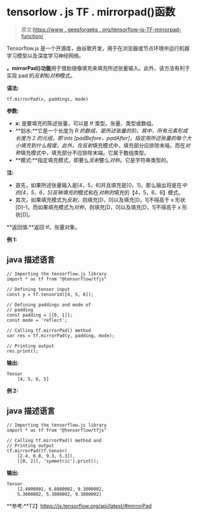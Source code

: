 # tensorlow . js TF . mirrorpad()函数

> 原文:[https://www . geesforgeks . org/tensorflow-js-TF-mirrorpad-function/](https://www.geeksforgeeks.org/tensorflow-js-tf-mirrorpad-function/)

Tensorflow.js 是一个开源库，由谷歌开发，用于在浏览器或节点环境中运行机器学习模型以及深度学习神经网络。

**。mirrorPad()功能**用于借助镜像填充来填充所述张量输入。此外，该方法有利于实现 pad 的*反射*和*对称*模式。

**语法:**

```
tf.mirrorPad(x, paddings, mode)
```

**参数:**

*   **x:** 是要填充的陈述张量，可以是 tf 类型。张量、类型或数组。
*   **划水:**它是一个长度为 *R 的数组，*是所述张量的阶。其中，所有元素形成长度为 2 的元组，即 ints [padBefore，padAfter]，指定用所述张量的每个大小填充到什么程度。此外，在*反射*填充模式中，填充部分应排除末端，而在*对称*填充模式中，填充部分不应排除末端。它属于数组类型。
*   **模式:**指定填充模式，即要么*反射*要么*对称*。它是字符串类型的。

**注:**

*   首先，如果所述张量输入是[4，5，6]并且填充是[0，1]，那么输出将是在*中的[4，5，6，5]反映填充的*模式和在*对称的*填充的【4，5，6，6】模式。
*   其次，如果填充模式为*反射*，则填充[D，0]以及填充[D，1]不得高于 x 形状[D]–1，而如果填充模式为*对称*，则填充[D，0]以及填充[D，1]不得高于 x 形状[D]。

**返回值:**返回 tf。张量对象。

**例 1:**

## java 描述语言

```
// Importing the tensorflow.js library
import * as tf from "@tensorflow/tfjs"

// Defining tensor input
const y = tf.tensor1d([4, 5, 6]);

// Defining paddings and mode of
// padding
const padding = [[0, 1]];
const mode = 'reflect';

// Calling tf.mirrorPad() method
var res = tf.mirrorPad(y, padding, mode);

// Printing output
res.print();
```

**输出:**

```
Tensor
    [4, 5, 6, 5] 
```

**例 2:**

## java 描述语言

```
// Importing the tensorflow.js library
import * as tf from "@tensorflow/tfjs"

// Calling tf.mirrorPad() method and
// Printing output
tf.mirrorPad(tf.tensor(
    [2.4, 6.8, 9.3, 5.3]),
    [[0, 2]], 'symmetric').print();
```

**输出:**

```
Tensor
    [2.4000001, 6.8000002, 9.3000002, 
    5.3000002, 5.3000002, 9.3000002] 
```

**参考:**T2】https://js.tensorflow.org/api/latest/#mirrorPad